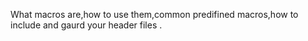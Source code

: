 What macros are,how to use them,common predifined macros,how to include and gaurd your header files .
